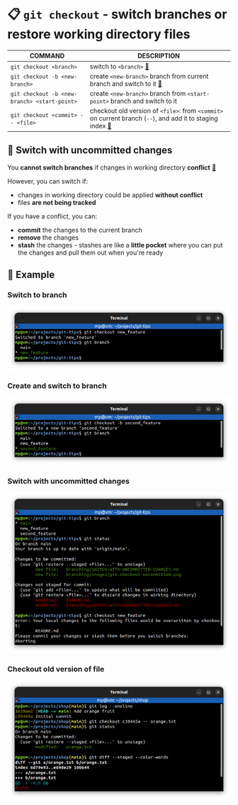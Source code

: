 # 📋 `git checkout` - switch branches or restore working directory files

| COMMAND                                      | DESCRIPTION                                                                                                                                |
| -------------------------------------------- | ------------------------------------------------------------------------------------------------------------------------------------------ |
| `git checkout <branch>`                      | switch to `<branch>` [🔗](#switch-to-branch)                                                                                                |
| `git checkout -b <new-branch>`               | create `<new-branch>` branch from current branch and switch to it [🔗](#create-and-switch-to-branch)                                        |
| `git checkout -b <new-branch> <start-point>` | create `<new-branch>` branch from `<start-point>` branch and switch to it                                                                  |
| `git checkout <commit> -- <file>`            | checkout old version of `<file>`: from `<commit>` on current branch (`--`), and add it to staging index [🔗](#checkout-old-version-of-file) |

## 📌 Switch with uncommitted changes

You **cannot switch branches** if changes in working directory **conflict** [🔗](#switch-with-uncommitted-changes)

However, you can switch if:
- changes in working directory could be applied **without conflict**
- files **are not being tracked**

If you have a conflict, you can:
- **commit** the changes to the current branch
- **remove** the changes
- **stash** the changes - stashes are like a **little pocket** where you can put the changes and pull them out when you're ready

## 📌 Example

### Switch to branch

![](images/git-checkout.png)

### Create and switch to branch

![](images/git-checkout-branch-create.png)

### Switch with uncommitted changes

![](images/git-checkout-uncommitted.png)

### Checkout old version of file

![](images/git-checkout-old-version-of-file.png)
